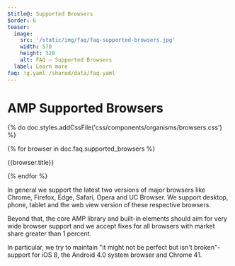 ```yaml
---
$title@: Supported Browsers
$order: 6
teaser:
  image:
    src: '/static/img/faq/faq-supported-browsers.jpg'
    width: 570
    height: 320
    alt: FAQ – Supported Browsers
  label: Learn more
faq: !g.yaml /shared/data/faq.yaml
---
```


# AMP Supported Browsers

{% do doc.styles.addCssFile('css/components/organisms/browsers.css') %}

<div class="ap-o-browsers">
{% for browser in doc.faq.supported_browsers %}
  <div class="browser">
    <amp-img width="75"
        height="75"
        layout="responsive"
        src="{{browser.img}}"></amp-img>
    <p class="browser-title">{{browser.title}}</p>
  </div>
{% endfor %}
</div>

In general we support the latest two versions of major browsers like Chrome, Firefox, Edge, Safari, Opera and UC Browser. We support desktop, phone, tablet and the web view version of these respective browsers.

Beyond that, the core AMP library and built-in elements should aim for very wide browser support and we accept fixes for all browsers with market share greater than 1 percent.

In particular, we try to maintain "it might not be perfect but isn't broken"-support for iOS 8, the Android 4.0 system browser and Chrome 41.
